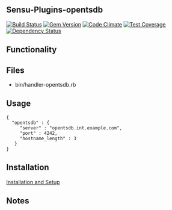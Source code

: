 ## Sensu-Plugins-opentsdb

[![Build Status](https://travis-ci.org/sensu-plugins/sensu-plugins-opentsdb.svg?branch=master)](https://travis-ci.org/sensu-plugins/sensu-plugins-opentsdb)
[![Gem Version](https://badge.fury.io/rb/sensu-plugins-opentsdb.svg)](http://badge.fury.io/rb/sensu-plugins-opentsdb)
[![Code Climate](https://codeclimate.com/github/sensu-plugins/sensu-plugins-opentsdb/badges/gpa.svg)](https://codeclimate.com/github/sensu-plugins/sensu-plugins-opentsdb)
[![Test Coverage](https://codeclimate.com/github/sensu-plugins/sensu-plugins-opentsdb/badges/coverage.svg)](https://codeclimate.com/github/sensu-plugins/sensu-plugins-opentsdb)
[![Dependency Status](https://gemnasium.com/sensu-plugins/sensu-plugins-opentsdb.svg)](https://gemnasium.com/sensu-plugins/sensu-plugins-opentsdb)

## Functionality

## Files
 * bin/handler-opentsdb.rb

## Usage

```
{  
  "opentsdb" : {
     "server" : "opentsdb.int.example.com",
     "port" : 4242,
     "hostname_length" : 3
   }
}
```

## Installation

[Installation and Setup](http://sensu-plugins.io/docs/installation_instructions.html)

## Notes
